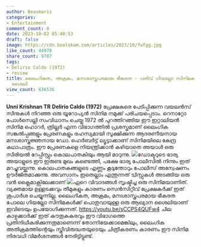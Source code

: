 ```yaml
---
author: Beaumaris
categories:
- Entertainment
comment_count: 0
date: 2023-10-02 05:40:53
draft: false
image: https://cdn.boolokam.com/articles/2023/10/fwfgg.jpg
like_count: 44978
share_count: 9787
tags:
- Delirio Caldo (1972)
- review
title: ലൈംഗികത, അക്രമം, മനഃശാസ്ത്രപരമായ ഭീകരത - പതിവ് ഗിയല്ലോ സിനിമകൾ പോലൊരു ആഖ്യാന
  ശൈലി
view_count: 636536
---
```


**Unni Krishnan TR** **Delirio Caldo (1972)** പ്രേക്ഷകരെ പേടിപ്പിക്കുന്ന വയലൻസ് സീനുകൾ നിറഞ്ഞ ഒരു യൂറോപ്യൻ സിനിമ നമുക്ക് പരിചയപ്പെടാം. റെനാറ്റോ പോൾസെല്ലി സംവിധാനം ചെയ്ത 1972 ൽ പുറത്തിറങ്ങിയ ഈ ഇറ്റാലിയൻ സിനിമ ഹൊറർ, ത്രില്ലർ എന്ന വിഭാഗത്തിൽ പ്രശസ്തമാണ് ലൈംഗിക സങ്കൽപ്പങ്ങളും പ്രേരണകളും രഹസ്യമായി സൂക്ഷിക്കുന്ന ആദരണീയനായ മനഃശാസ്ത്രജ്ഞനായ ഡോ. ഹെർബർട്ട് ല്യൂട്ടാക്കാണ് സിനിമയിലെ കേന്ദ്ര കഥാപാത്രം. ഈ പ്രേരണകളെ നിയന്ത്രിക്കാൻ കഴിയാതെ അയാൾ ഒരു സീരിയൽ റേപ്പിസ്റ്റും കൊലപാതകിയും ആയി മാറുന്നു. ![](https://cdn.boolokam.com/articles/2023/10/fwfgg.jpg)ഡോക്ടറുടെ ഭാര്യ അയാളുടെ ഈ ഇരുണ്ട മുഖം കണ്ടെത്തി, പക്ഷേ ഭാര്യ പോലീസിൽ നിന്നും ഇത് മറച്ചുവയ്ക്കുന്നു. കൊലപാതകങ്ങളുടെ എണ്ണം കൂടുന്തോറും പോലീസ് അന്വേഷണം ഊർജിതമാക്കുന്നു. അവസാനം ഇതെല്ലാം എന്തുന്നത് ട്വിസ്റ്റുകൾ അടങ്ങിയ ഒരു വൻ ക്ലൈമാക്സിലേക്കാണ് ![](https://cdn.boolokam.com/articles/2023/10/qddffg.jpg)ഏറെ വിവാദങ്ങൾ സൃഷ്ടിച്ച ഒരു സിനിമയാണിത്. വ്യക്തമായ ഉള്ളടക്കവും തീമുകളും കാരണം സെൻസിറ്റീവ് പ്രേക്ഷകർക്ക് ഇത് ശുപാർശ ചെയ്യുന്നില്ല. ലൈംഗികത, അക്രമം, മനഃശാസ്ത്രപരമായ ഭീകരത പോലെ ഗിയല്ലോ സിനിമകൾക്ക് പൊതുവായുള്ള ഒരു ആഖ്യാന ശൈലിയാണ് ഇവിടെയും ഉപയോഗിക്കുന്നത്. https://youtu.be/sCCPS4QUFw4 ചില കാഴ്ചക്കാർക്ക് ഇത് കൗതുകകരവും ഈ വിഭാഗത്തെ പ്രതിനിധീകരിക്കുന്നതുമാണെന്ന് തോന്നിയേക്കാമെങ്കിലും, ലൈംഗിക അതിക്രമത്തിന്റെയും സ്ത്രീവിരുദ്ധതയുടെയും ചിത്രീകരണം കാരണം ഈ സിനിമ നിരവധി വിമർശനങ്ങൾ നേരിട്ടിട്ടുണ്ട്.